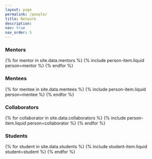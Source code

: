 ```yaml
---
layout: page
permalink: /people/
title: Network
description: 
nav: true
nav_order: 5
---
```


### Mentors
{% for mentor in site.data.mentors %}
  {% include person-item.liquid person=mentor %}
{% endfor %}
<br>

### Mentees
{% for mentee in site.data.mentees %}
  {% include person-item.liquid person=mentee %}
{% endfor %}
<br>

### Collaborators
{% for collaborator in site.data.collaborators %}
  {% include person-item.liquid person=collaborator %}
{% endfor %}
<br>

### Students
{% for student in site.data.students %}
  {% include student-item.liquid student=student %}
{% endfor %}
<br>
